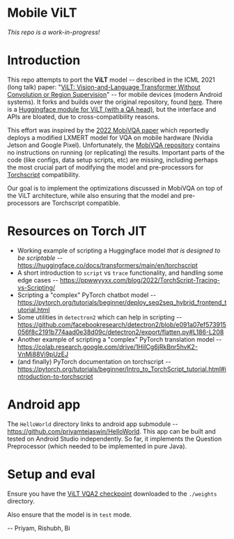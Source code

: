 # Mobile ViLT

*This repo is a work-in-progress!*

# Introduction

This repo attempts to port the **ViLT** model -- described in the ICML 2021 (long talk) paper: "[ViLT: Vision-and-Language Transformer Without Convolution or Region Supervision](https://arxiv.org/abs/2102.03334)" -- for mobile devices (modern Android systems). It forks and builds over the original repository, found [here](https://github.com/dandelin/ViLT). There is a [Huggingface module for ViLT (with a QA head)](https://huggingface.co/docs/transformers/model_doc/vilt#transformers.ViltForQuestionAnswering), but the interface and APIs are bloated, due to cross-compatibility reasons.

This effort was inspired by the [2022 MobiVQA paper](https://awk.ai/assets/mobivqa.pdf) which reportedly deploys a modified LXMERT model for VQA on mobile hardware (Nvidia Jetson and Google Pixel). Unfortunately, the [MobiVQA repository](https://github.com/SBUNetSys/MobiVQA/issues/1) contains no instructions on running (or replicating) the results. Important parts of the code (like configs, data setup scripts, etc) are missing, including perhaps the most crucial part of modifying the model and pre-processors for [Torchscript](https://pytorch.org/tutorials/recipes/torchscript_inference.html) compatibility. 

Our goal is to implement the optimizations discussed in MobiVQA on top of the ViLT architecture, while also ensuring that the model and pre-processors are Torchscript compatible.

# Resources on Torch JIT

* Working example of scripting a Huggingface model *that is designed to be scriptable* -- <https://huggingface.co/docs/transformers/main/en/torchscript>
* A short introduction to `script` vs `trace` functionality, and handling some edge cases -- <https://ppwwyyxx.com/blog/2022/TorchScript-Tracing-vs-Scripting/>
* Scripting a "complex" PyTorch chatbot model -- <https://pytorch.org/tutorials/beginner/deploy_seq2seq_hybrid_frontend_tutorial.html>
* Some utilities in `detectron2` which can help in scripting -- <https://github.com/facebookresearch/detectron2/blob/e091a07ef573915056f8c2191b774aad0e38d09c/detectron2/export/flatten.py#L186-L208>
* Another example of scripting a "complex" PyTorch translation model -- <https://colab.research.google.com/drive/1HiICg6jRkBnr5hvK2-VnMi88Vi9pUzEJ>
* (and finally) PyTorch documentation on torchscript -- <https://pytorch.org/tutorials/beginner/Intro_to_TorchScript_tutorial.html#introduction-to-torchscript>

# Android app

The `HelloWorld` directory links to android app submodule -- <https://github.com/priyamtejaswin/HelloWorld>. This app can be built and tested on Android Studio independently. So far, it implements the Question Preprocessor (which needed to be implemented in pure Java).

# Setup and eval

Ensure you have the [ViLT VQA2 checkpoint](https://github.com/dandelin/ViLT/releases/download/200k/vilt_vqa.ckpt) downloaded to the `./weights` directory.

Also ensure that the model is in `test` mode.

-- Priyam, Rishubh, Bi
